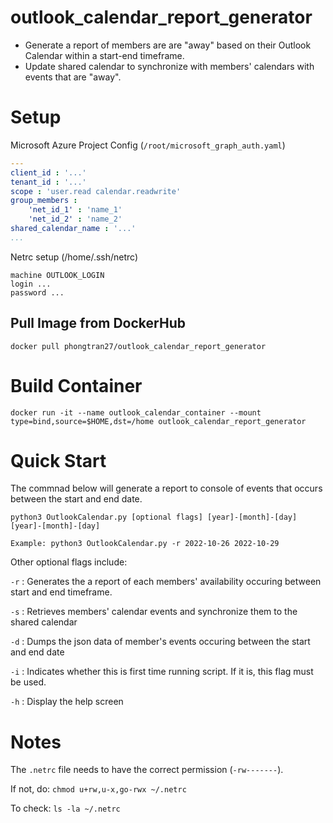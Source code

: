 # outlook_calendar_report_generator
- Generate a report of members are are "away" based on their Outlook Calendar within a start-end timeframe. 
- Update shared calendar to synchronize with members' calendars with events that are "away". 

# Setup

Microsoft Azure Project Config (`/root/microsoft_graph_auth.yaml`)
``` yaml
---
client_id : '...'
tenant_id : '...'
scope : 'user.read calendar.readwrite'
group_members : 
    'net_id_1' : 'name_1'
    'net_id_2' : 'name_2'
shared_calendar_name : '...'
...
```

Netrc setup (/home/.ssh/netrc)
``` 
machine OUTLOOK_LOGIN
login ...
password ...
```

## Pull Image from DockerHub 
```
docker pull phongtran27/outlook_calendar_report_generator
```

# Build Container 
```
docker run -it --name outlook_calendar_container --mount type=bind,source=$HOME,dst=/home outlook_calendar_report_generator
```


# Quick Start
The commnad below will generate a report to console of events that occurs between the start and end date. 
```
python3 OutlookCalendar.py [optional flags] [year]-[month]-[day] [year]-[month]-[day]

Example: python3 OutlookCalendar.py -r 2022-10-26 2022-10-29
```

Other optional flags include:

`-r` : Generates the a report of each members' availability occuring between start and end timeframe.

`-s` : Retrieves members' calendar events and synchronize them to the shared calendar

`-d` : Dumps the json data of member's events occuring between the start and end date

`-i` : Indicates whether this is first time running script. If it is, this flag must be used.

`-h` : Display the help screen
# Notes

The `.netrc` file needs to have the correct permission (`-rw-------`).

If not, do: `chmod u+rw,u-x,go-rwx ~/.netrc`

To check: `ls -la ~/.netrc`